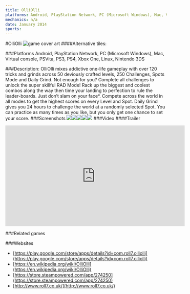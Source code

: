 ```yaml
---
title: OlliOlli
platforms: Android, PlayStation Network, PC (Microsoft Windows), Mac, Virtual console, PSVita, PS3, PS4, Xbox One, Linux, Nintendo 3DS
mechanics: n/a
date: January 2014
sports: 
---
```

#OlliOlli
![game cover art](//images.igdb.com/igdb/image/upload/t_cover_big/fx6dnaonowvihsga11jx.jpg "Logo Title Text 1")
####Alternative tiles:

###Platforms
Android, PlayStation Network, PC (Microsoft Windows), Mac, Virtual console, PSVita, PS3, PS4, Xbox One, Linux, Nintendo 3DS

###Description:
OlliOlli mixes addictive one-life gameplay with over 120 tricks and grinds across 50 deviously crafted levels, 250 Challenges, Spots Mode and Daily Grind. Not enough for you? Complete all challenges to unlock the super skillful RAD Mode! Rack up the biggest and coolest combos along the way then time your landing to perfection to rule the leader-boards. Just don’t slam on your face*. Compete across the world in all modes to get the highest scores on every Level and Spot. Daily Grind gives you 24 hours to challenge the world at a randomly selected Spot. You can practice as many times as you like, but you only get one chance to set your score.
###Screenshots
<a target="_blank" href="//images.igdb.com/igdb/image/upload/t_cover_big/rwpozid8ncvwtdlwskmf.jpg"><img src="//images.igdb.com/igdb/image/upload/t_thumb/rwpozid8ncvwtdlwskmf.jpg"/></a><a target="_blank" href="//images.igdb.com/igdb/image/upload/t_cover_big/ukrgbiyhc5taz5zc6k1e.jpg"><img src="//images.igdb.com/igdb/image/upload/t_thumb/ukrgbiyhc5taz5zc6k1e.jpg"/></a><a target="_blank" href="//images.igdb.com/igdb/image/upload/t_cover_big/ps98qlgr1bl2vdymjw60.jpg"><img src="//images.igdb.com/igdb/image/upload/t_thumb/ps98qlgr1bl2vdymjw60.jpg"/></a><a target="_blank" href="//images.igdb.com/igdb/image/upload/t_cover_big/ocrzlclb4h27a6u3xxd3.jpg"><img src="//images.igdb.com/igdb/image/upload/t_thumb/ocrzlclb4h27a6u3xxd3.jpg"/></a><a target="_blank" href="//images.igdb.com/igdb/image/upload/t_cover_big/pskz5lbyvvqathfvmypg.jpg"><img src="//images.igdb.com/igdb/image/upload/t_thumb/pskz5lbyvvqathfvmypg.jpg"/></a>
###Video
####Trailer

<iframe width="560" height="315" src="https://www.youtube.com/embed/2FcQVo8MPvY" frameborder="0" allowfullscreen></iframe>

###Related games

###Websites
* [https://play.google.com/store/apps/details?id=com.roll7.olliolli](https://play.google.com/store/apps/details?id=com.roll7.olliolli)
* [https://en.wikipedia.org/wiki/OlliOlli](https://en.wikipedia.org/wiki/OlliOlli)
* [https://store.steampowered.com/app/274250](https://store.steampowered.com/app/274250)
* [http://www.roll7.co.uk/](http://www.roll7.co.uk/)
